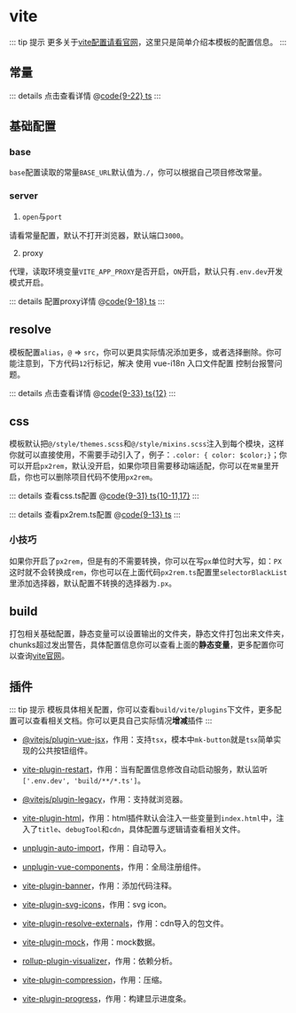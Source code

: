 # vite

::: tip 提示
更多关于[vite配置请看官网]()，这里只是简单介绍本模板的配置信息。
:::

## 常量

::: details 点击查看详情
@[code{9-22} ts](@/build/constant.ts)
:::

## 基础配置

### base

`base`配置读取的常量`BASE_URL`默认值为`./`，你可以根据自己项目修改常量。

### server

1. `open`与`port`

请看常量配置，默认不打开浏览器，默认端口`3000`。

2. proxy

代理，读取环境变量`VITE_APP_PROXY`是否开启，`ON`开启，默认只有`.env.dev`开发模式开启。

::: details 配置proxy详情
@[code{9-18} ts](@/build/vite/proxy.ts)
:::

## resolve

模板配置`alias`，`@` => `src`，你可以更具实际情况添加更多，或者选择删除。你可能注意到，下方代码`12`行标记，解决 使用 vue-i18n 入口文件配置 控制台报警问题。

::: details 点击查看详情
@[code{9-33} ts{12}](@/build/vite/resolve.ts)
:::

## css

模板默认把`@/style/themes.scss`和`@/style/mixins.scss`注入到每个模块，这样你就可以直接使用，不需要手动引入了，例子：`.color: { color: $color;}`；你可以开启`px2rem`，默认没开启，如果你项目需要移动端适配，你可以在`常量`里开启，你也可以删除项目代码不使用`px2rem`。

::: details 查看css.ts配置
@[code{9-31} ts{10-11,17}](@/build/vite/css.ts)
:::

::: details 查看px2rem.ts配置
@[code{9-13} ts](@/build/vite/px2rem.ts)
:::

### 小技巧

如果你开启了`px2rem`，但是有的不需要转换，你可以在写`px`单位时大写，如：`PX`这时就不会转换成`rem`，你也可以在上面代码`px2rem.ts`配置里`selectorBlackList`里添加选择器，默认配置不转换的选择器为`.px`。

## build

打包相关基础配置，静态变量可以设置输出的文件夹，静态文件打包出来文件夹，chunks超过发出警告，具体配置信息你可以查看上面的**静态变量**，更多配置你可以查询[vite官网](https://cn.vitejs.dev/config/build-options.html)。

## 插件

::: tip 提示
模板具体相关配置，你可以查看`build/vite/plugins`下文件，更多配置可以查看相关文档。你可以更具自己实际情况**增减**插件
:::

+ [@vitejs/plugin-vue-jsx](https://www.npmjs.com/package/@vitejs/plugin-vue-jsx)，作用：支持`tsx`，模本中`mk-button`就是`tsx`简单实现的公共按钮组件。

+ [vite-plugin-restart](https://www.npmjs.com/package/vite-plugin-restart)，作用：当有配置信息修改自动启动服务，默认监听`['.env.dev', 'build/**/*.ts']`。

+ [@vitejs/plugin-legacy](https://www.npmjs.com/package/@vitejs/plugin-legacy)，作用：支持就浏览器。

+ [vite-plugin-html](https://www.npmjs.com/package/vite-plugin-html)，作用：html插件默认会注入一些变量到`index.html`中，注入了`title`、`debugTool`和`cdn`，具体配置与逻辑请查看相关文件。

+ [unplugin-auto-import](https://www.npmjs.com/package/unplugin-auto-import)，作用：自动导入。

+ [unplugin-vue-components](https://www.npmjs.com/package/unplugin-vue-components)，作用：全局注册组件。

+ [vite-plugin-banner](https://www.npmjs.com/package/vite-plugin-banner)，作用：添加代码注释。

+ [vite-plugin-svg-icons](https://www.npmjs.com/package/vite-plugin-svg-icons)，作用：svg icon。

+ [vite-plugin-resolve-externals](https://www.npmjs.com/package/vite-plugin-resolve-externals)，作用：cdn导入的包文件。

+ [vite-plugin-mock](https://www.npmjs.com/package/vite-plugin-mock)，作用：mock数据。

+ [rollup-plugin-visualizer](https://www.npmjs.com/package/rollup-plugin-visualizer)，作用：依赖分析。

+ [vite-plugin-compression](https://www.npmjs.com/package/vite-plugin-compression)，作用：压缩。

+ [vite-plugin-progress](https://www.npmjs.com/package/vite-plugin-progress)，作用：构建显示进度条。